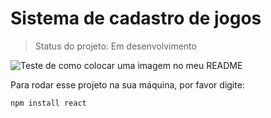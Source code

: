 # Sistema de cadastro de jogos #

> Status do projeto: Em desenvolvimento

![Teste de como colocar uma imagem no meu README](https://user-images.githubusercontent.com/106309715/178484810-dac0efe2-c5f9-4dba-a35d-92918a212bf3.jpg)

Para rodar esse projeto na sua máquina, por favor digite:

```
npm install react
```
